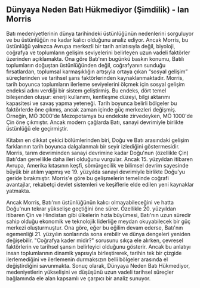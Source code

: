 ## Dünyaya Neden Batı Hükmediyor (Şimdilik) - Ian Morris

Batı medeniyetlerinin dünya tarihindeki üstünlüğünün nedenlerini sorguluyor ve bu üstünlüğün ne kadar kalıcı olduğunu analiz ediyor. Ancak Morris, bu üstünlüğü yalnızca Avrupa merkezli bir tarih anlatısıyla değil, biyoloji, coğrafya ve toplumların gelişim seviyelerini belirleyen uzun vadeli faktörler üzerinden açıklamakta. Ona göre Batı'nın bugünkü baskın konumu, Batılı toplumların doğuştan üstünlüğünden değil, coğrafyanın sunduğu fırsatlardan, toplumsal karmaşıklığın artışıyla ortaya çıkan “sosyal gelişim” süreçlerinden ve tarihsel şans faktörlerinden kaynaklanmaktadır. Morris, tarih boyunca toplumların ilerleme seviyelerini ölçmek için sosyal gelişim endeksi adını verdiği bir sistem geliştirmiş. Bu endeks, dört temel bileşenden oluşur: enerji kullanımı, kentleşme düzeyi, bilgi aktarımı kapasitesi ve savaş yapma yeteneği. Tarih boyunca belirli bölgeler bu faktörlerde öne çıkmış, ancak zaman içinde güç merkezleri değişmiş. Örneğin, MÖ 3000'de Mezopotamya bu endekste zirvedeyken, MÖ 1000'de Çin öne çıkmıştır. Ancak modern çağlarda Batı, sanayi devrimiyle birlikte üstünlüğü ele geçirmiştir.

Kitabın en dikkat çekici bölümlerinden biri, Doğu ve Batı arasındaki gelişim farklarının tarih boyunca dalgalanmalı bir seyir izlediğini göstermesidir. Morris, tarım devriminden sanayi devrimine kadar Doğu'nun (özellikle Çin) Batı'dan genellikle daha ileri olduğunu vurgular. Ancak 15. yüzyıldan itibaren Avrupa, Amerika kıtasının keşfi, sömürgecilik ve bilimsel devrim sayesinde büyük bir atılım yapmış ve 19. yüzyılda sanayi devrimiyle birlikte Doğu'yu geride bırakmıştır. Morris'e göre bu gelişmelerin temelinde coğrafi avantajlar, rekabetçi devlet sistemleri ve keşiflerle elde edilen yeni kaynaklar yatmakta.

Ancak Morris, Batı'nın üstünlüğünün kalıcı olmayabileceğini ve hatta Doğu'nun tekrar yükselişe geçtiğini öne sürer. Özellikle 20. yüzyıldan itibaren Çin ve Hindistan gibi ülkelerin hızla büyümesi, Batı'nın uzun süredir sahip olduğu ekonomik ve teknolojik liderliğe meydan okuyabilecek bir güç merkezi oluşturmuştur. Ona göre, eğer bu eğilim devam ederse, Batı'nın egemenliği 21. yüzyılın sonlarında sona erebilir ve dünya dengeleri yeniden değişebilir. "Coğrafya kader midir?" sorusunu sıkça ele alırken, çevresel faktörlerin ve tarihsel şansın belirleyici olduğunu gösterir. Ancak bu anlatıyı insan toplumlarının dinamik yapısıyla birleştirerek, tarihin tek bir çizgide ilerlemediğini ve ilerlemenin durmaksızın belli bölgeler arasında el değiştirdiğini savunmakta. Sonuç olarak, Dünyaya Neden Batı Hükmediyor, medeniyetlerin yükselişini ve düşüşünü uzun vadeli tarihsel süreçler bağlamında ele alan kapsamlı ve çarpıcı bir analiz sunuyor.
